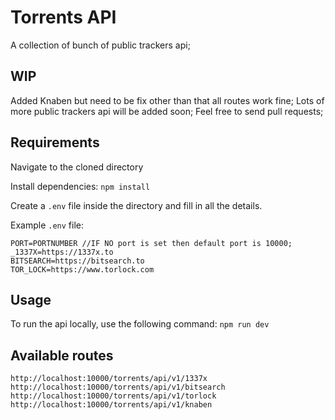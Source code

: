 # Torrents API
A collection of bunch of public trackers api;

## WIP
Added Knaben but need to be fix other than that all routes work fine;
Lots of more public trackers api will be added soon; Feel free to send pull requests;

## Requirements
Navigate to the cloned directory

Install dependencies: ``` npm install ```

Create a `.env` file inside the directory and fill in all the details.

Example `.env` file:

```
PORT=PORTNUMBER //IF NO port is set then default port is 10000;
_1337X=https://1337x.to
BITSEARCH=https://bitsearch.to
TOR_LOCK=https://www.torlock.com

```

## Usage
To run the api locally, use the following command: ``` npm run dev ```

## Available routes
```
http://localhost:10000/torrents/api/v1/1337x
http://localhost:10000/torrents/api/v1/bitsearch
http://localhost:10000/torrents/api/v1/torlock
http://localhost:10000/torrents/api/v1/knaben
```
